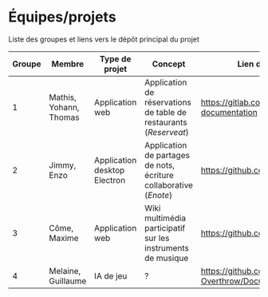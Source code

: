 # Équipes/projets

Liste des groupes et liens vers le dépôt principal du projet 

|  Groupe 	|  Membre 	|  Type de projet 	| Concept  	| Lien du dépot principal
|---	|---	|---	|---	| --- |
|   1	|  Mathis, Yohann, Thomas 	| Application web  	|   Application de réservations de table de restaurants (*Reserveat*)	| https://gitlab.com/ycostard/reserveat-documentation |
|   2	|  Jimmy, Enzo  	|  Application desktop Electron 	|  Application de partages de nots, écriture collaborative (*Enote*) 	|  https://github.com/Doxteur/ENote|
|   3	|  Côme, Maxime 	|  Application web 	|  Wiki multimédia participatif sur les instruments de musique 	| https://github.com/ComePicard/musi_verse |
|   4	|  Melaine, Guillaume 	|  IA de jeu 	|   ? 	| https://github.com/Operation-Overthrow/Documentation |